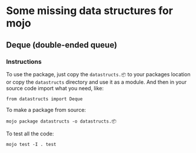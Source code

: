 # Some missing data structures for mojo
## Deque (double-ended queue)

### Instructions

To use the package, just copy the `datastructs.📦` to your packages location or copy the `datastructs` directory and use it as a module. And then in your source code import what you need, like:
```mojo
from datastructs import Deque
```

To make a package from source:
```
mojo package datastructs -o datastructs.📦
```

To test all the code:
```
mojo test -I . test
```
